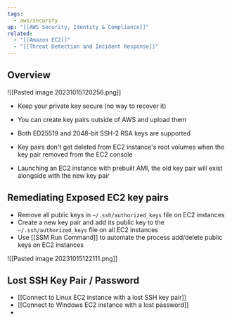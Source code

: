 ```yaml
---
tags:
  - aws/security
up: "[[AWS Security, Identity & Compliance]]"
related:
  - "[[Amazon EC2]]"
  - "[[Threat Detection and Incident Response]]"
---
```

## Overview

![[Pasted image 20231015120256.png]]

- Keep your private key secure (no way to recover it)
- You can create key pairs outside of AWS and upload them
- Both ED25519 and 2048-bit SSH-2 RSA keys are supported

- Key pairs don't get deleted from EC2 instance's root volumes when the key pair removed from the EC2 console
- Launching an EC2 instance with prebuilt AMI, the old key pair will exist alongside with the new key pair

## Remediating Exposed EC2 key pairs

- Remove all public keys in `~/.ssh/authorized_keys` file on EC2 instances
- Create a new key pair and add its public key to the `~/.ssh/authorized_keys` file on all EC2 instances
- Use [[SSM Run Command]] to automate the process add/delete public keys on EC2 instances

![[Pasted image 20231015122111.png]]

## Lost SSH Key Pair / Password

- [[Connect to Linux EC2 instance with a lost SSH key pair]]
- [[Connect to Windows EC2 instance with a lost password]]
- 